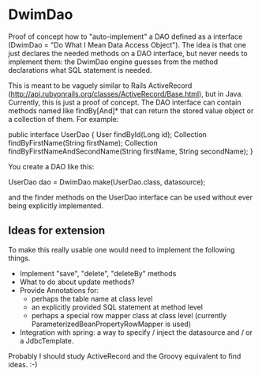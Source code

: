 DwimDao
=======

Proof of concept how to "auto-implement" a DAO defined as a interface (DwimDao = "Do What I Mean Data Access Object").
The idea is that one just declares the needed methods on a DAO interface, but never needs to implement them:
the DwimDao engine guesses from the method declarations what SQL statement is needed. 
 
This is meant to be vaguely similar to Rails ActiveRecord (http://api.rubyonrails.org/classes/ActiveRecord/Base.html), but in Java.
Currently, this is just a proof of concept. The DAO interface can contain methods named like findBy<First>[And<Field>]* that can return
the stored value object or a collection of them. For example:

public interface UserDao {
	User findById(Long id);
	Collection<User> findByFirstName(String firstName);
	Collection<User> findByFirstNameAndSecondName(String firstName, String secondName);
}

You create a DAO like this:

UserDao dao = DwimDao.make(UserDao.class, datasource);

and the finder methods on the UserDao interface can be used without ever being explicitly implemented.

Ideas for extension
-------------------

To make this really usable one would need to implement the following things.
- Implement "save", "delete", "deleteBy" methods
- What to do about update methods?
- Provide Annotations for:
  * perhaps the table name at class level
  * an explicitly provided SQL statement at method level
  * perhaps a special row mapper class at class level (currently ParameterizedBeanPropertyRowMapper is used)
- Integration with spring: a way to specify / inject the datasource and / or a JdbcTemplate.

Probably I should study ActiveRecord and the Groovy equivalent to find ideas. :-)
